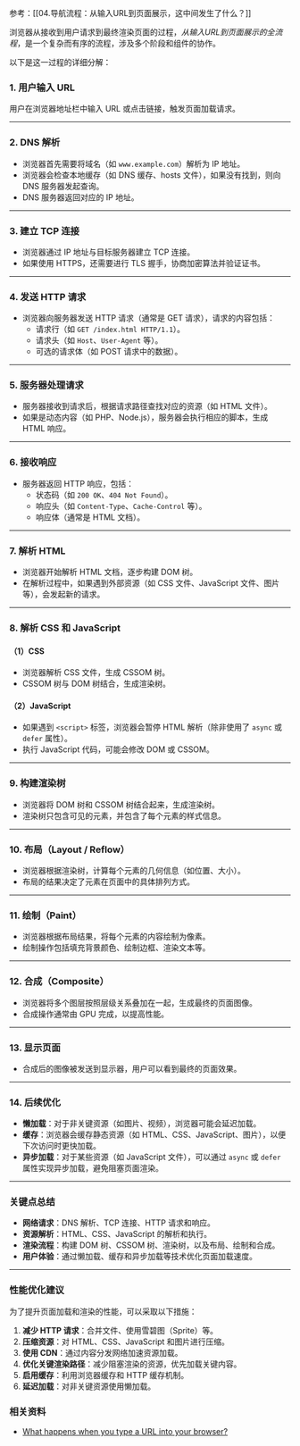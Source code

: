 参考：[[04.导航流程：从输入URL到页面展示，这中间发生了什么？]]

浏览器从接收到用户请求到最终渲染页面的过程，*从输入URL到页面展示的全流程*，是一个复杂而有序的流程，涉及多个阶段和组件的协作。

以下是这一过程的详细分解：

### 1. **用户输入 URL**
用户在浏览器地址栏中输入 URL 或点击链接，触发页面加载请求。

---

### 2. **DNS 解析**
- 浏览器首先需要将域名（如 `www.example.com`）解析为 IP 地址。
- 浏览器会检查本地缓存（如 DNS 缓存、hosts 文件），如果没有找到，则向 DNS 服务器发起查询。
- DNS 服务器返回对应的 IP 地址。

---

### 3. **建立 TCP 连接**
- 浏览器通过 IP 地址与目标服务器建立 TCP 连接。
- 如果使用 HTTPS，还需要进行 TLS 握手，协商加密算法并验证证书。

---

### 4. **发送 HTTP 请求**
- 浏览器向服务器发送 HTTP 请求（通常是 GET 请求），请求的内容包括：
  - 请求行（如 `GET /index.html HTTP/1.1`）。
  - 请求头（如 `Host`、`User-Agent` 等）。
  - 可选的请求体（如 POST 请求中的数据）。

---

### 5. **服务器处理请求**
- 服务器接收到请求后，根据请求路径查找对应的资源（如 HTML 文件）。
- 如果是动态内容（如 PHP、Node.js），服务器会执行相应的脚本，生成 HTML 响应。

---

### 6. **接收响应**
- 服务器返回 HTTP 响应，包括：
  - 状态码（如 `200 OK`、`404 Not Found`）。
  - 响应头（如 `Content-Type`、`Cache-Control` 等）。
  - 响应体（通常是 HTML 文档）。

---

### 7. **解析 HTML**
- 浏览器开始解析 HTML 文档，逐步构建 DOM 树。
- 在解析过程中，如果遇到外部资源（如 CSS 文件、JavaScript 文件、图片等），会发起新的请求。

---

### 8. **解析 CSS 和 JavaScript**
#### （1）**CSS**
- 浏览器解析 CSS 文件，生成 CSSOM 树。
- CSSOM 树与 DOM 树结合，生成渲染树。

#### （2）**JavaScript**
- 如果遇到 `<script>` 标签，浏览器会暂停 HTML 解析（除非使用了 `async` 或 `defer` 属性）。
- 执行 JavaScript 代码，可能会修改 DOM 或 CSSOM。

---

### 9. **构建渲染树**
- 浏览器将 DOM 树和 CSSOM 树结合起来，生成渲染树。
- 渲染树只包含可见的元素，并包含了每个元素的样式信息。

---

### 10. **布局（Layout / Reflow）**
- 浏览器根据渲染树，计算每个元素的几何信息（如位置、大小）。
- 布局的结果决定了元素在页面中的具体排列方式。

---

### 11. **绘制（Paint）**
- 浏览器根据布局结果，将每个元素的内容绘制为像素。
- 绘制操作包括填充背景颜色、绘制边框、渲染文本等。

---

### 12. **合成（Composite）**
- 浏览器将多个图层按照层级关系叠加在一起，生成最终的页面图像。
- 合成操作通常由 GPU 完成，以提高性能。

---

### 13. **显示页面**
- 合成后的图像被发送到显示器，用户可以看到最终的页面效果。

---

### 14. **后续优化**
- **懒加载**：对于非关键资源（如图片、视频），浏览器可能会延迟加载。
- **缓存**：浏览器会缓存静态资源（如 HTML、CSS、JavaScript、图片），以便下次访问时更快加载。
- **异步加载**：对于某些资源（如 JavaScript 文件），可以通过 `async` 或 `defer` 属性实现异步加载，避免阻塞页面渲染。

---

### 关键点总结
- **网络请求**：DNS 解析、TCP 连接、HTTP 请求和响应。
- **资源解析**：HTML、CSS、JavaScript 的解析和执行。
- **渲染流程**：构建 DOM 树、CSSOM 树、渲染树，以及布局、绘制和合成。
- **用户体验**：通过懒加载、缓存和异步加载等技术优化页面加载速度。

---

### 性能优化建议
为了提升页面加载和渲染的性能，可以采取以下措施：
1. **减少 HTTP 请求**：合并文件、使用雪碧图（Sprite）等。
2. **压缩资源**：对 HTML、CSS、JavaScript 和图片进行压缩。
3. **使用 CDN**：通过内容分发网络加速资源加载。
4. **优化关键渲染路径**：减少阻塞渲染的资源，优先加载关键内容。
5. **启用缓存**：利用浏览器缓存和 HTTP 缓存机制。
6. **延迟加载**：对非关键资源使用懒加载。


### 相关资料
- [What happens when you type a URL into your browser?](https://youtu.be/AlkDbnbv7dk?si=b_I5HQEWr2DKN6PL)